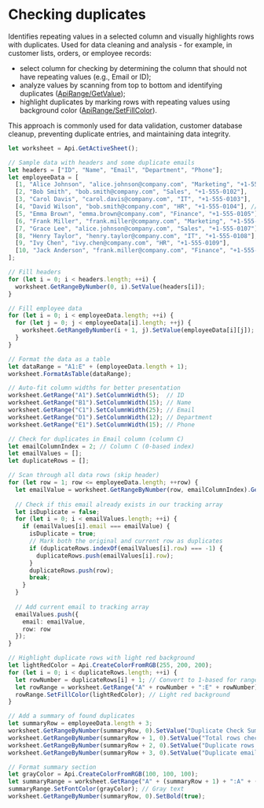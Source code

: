 # Checking duplicates

Identifies repeating values in a selected column and visually highlights rows with duplicates. Used for data cleaning and analysis - for example, in customer lists, orders, or employee records:

- select column for checking by determining the column that should not have repeating values (e.g., Email or ID);
- analyze values by scanning from top to bottom and identifying duplicates ([ApiRange/GetValue](/docs/office-api/usage-api/spreadsheet-api/ApiRange/Methods/GetValue.md));
- highlight duplicates by marking rows with repeating values using background color ([ApiRange/SetFillColor](/docs/office-api/usage-api/spreadsheet-api/ApiRange/Methods/SetFillColor.md)).

This approach is commonly used for data validation, customer database cleanup, preventing duplicate entries, and maintaining data integrity.

```ts editor-xlsx
let worksheet = Api.GetActiveSheet();

// Sample data with headers and some duplicate emails
let headers = ["ID", "Name", "Email", "Department", "Phone"];
let employeeData = [
  [1, "Alice Johnson", "alice.johnson@company.com", "Marketing", "+1-555-0101"],
  [2, "Bob Smith", "bob.smith@company.com", "Sales", "+1-555-0102"],
  [3, "Carol Davis", "carol.davis@company.com", "IT", "+1-555-0103"],
  [4, "David Wilson", "bob.smith@company.com", "HR", "+1-555-0104"], // Duplicate email
  [5, "Emma Brown", "emma.brown@company.com", "Finance", "+1-555-0105"],
  [6, "Frank Miller", "frank.miller@company.com", "Marketing", "+1-555-0106"],
  [7, "Grace Lee", "alice.johnson@company.com", "Sales", "+1-555-0107"], // Duplicate email
  [8, "Henry Taylor", "henry.taylor@company.com", "IT", "+1-555-0108"],
  [9, "Ivy Chen", "ivy.chen@company.com", "HR", "+1-555-0109"],
  [10, "Jack Anderson", "frank.miller@company.com", "Finance", "+1-555-0110"] // Duplicate email
];

// Fill headers
for (let i = 0; i < headers.length; ++i) {
  worksheet.GetRangeByNumber(0, i).SetValue(headers[i]);
}

// Fill employee data
for (let i = 0; i < employeeData.length; ++i) {
  for (let j = 0; j < employeeData[i].length; ++j) {
    worksheet.GetRangeByNumber(i + 1, j).SetValue(employeeData[i][j]);
  }
}

// Format the data as a table
let dataRange = "A1:E" + (employeeData.length + 1);
worksheet.FormatAsTable(dataRange);

// Auto-fit column widths for better presentation
worksheet.GetRange("A1").SetColumnWidth(5);  // ID
worksheet.GetRange("B1").SetColumnWidth(15); // Name
worksheet.GetRange("C1").SetColumnWidth(25); // Email
worksheet.GetRange("D1").SetColumnWidth(12); // Department
worksheet.GetRange("E1").SetColumnWidth(15); // Phone

// Check for duplicates in Email column (column C)
let emailColumnIndex = 2; // Column C (0-based index)
let emailValues = [];
let duplicateRows = [];

// Scan through all data rows (skip header)
for (let row = 1; row <= employeeData.length; ++row) {
  let emailValue = worksheet.GetRangeByNumber(row, emailColumnIndex).GetValue();
  
  // Check if this email already exists in our tracking array
  let isDuplicate = false;
  for (let i = 0; i < emailValues.length; ++i) {
    if (emailValues[i].email === emailValue) {
      isDuplicate = true;
      // Mark both the original and current row as duplicates
      if (duplicateRows.indexOf(emailValues[i].row) === -1) {
        duplicateRows.push(emailValues[i].row);
      }
      duplicateRows.push(row);
      break;
    }
  }
  
  // Add current email to tracking array
  emailValues.push({
    email: emailValue,
    row: row
  });
}

// Highlight duplicate rows with light red background
let lightRedColor = Api.CreateColorFromRGB(255, 200, 200);
for (let i = 0; i < duplicateRows.length; ++i) {
  let rowNumber = duplicateRows[i] + 1; // Convert to 1-based for range notation
  let rowRange = worksheet.GetRange("A" + rowNumber + ":E" + rowNumber);
  rowRange.SetFillColor(lightRedColor); // Light red background
}

// Add a summary of found duplicates
let summaryRow = employeeData.length + 3;
worksheet.GetRangeByNumber(summaryRow, 0).SetValue("Duplicate Check Summary:");
worksheet.GetRangeByNumber(summaryRow + 1, 0).SetValue("Total rows checked: " + employeeData.length);
worksheet.GetRangeByNumber(summaryRow + 2, 0).SetValue("Duplicate rows found: " + duplicateRows.length);
worksheet.GetRangeByNumber(summaryRow + 3, 0).SetValue("Duplicate emails highlighted in red");

// Format summary section
let grayColor = Api.CreateColorFromRGB(100, 100, 100);
let summaryRange = worksheet.GetRange("A" + (summaryRow + 1) + ":A" + (summaryRow + 4));
summaryRange.SetFontColor(grayColor); // Gray text
worksheet.GetRangeByNumber(summaryRow, 0).SetBold(true);
```
